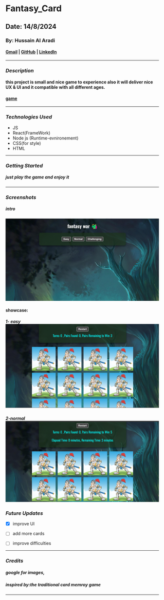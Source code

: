 # Fantasy_Card

## Date: 14/8/2024

### By: Hussain Al Aradi

#### [Gmail](hussainaradi.ha@gmail.com) | [GitHub](https://github.com/HussainALAradi5) | [LinkedIn](https://www.linkedin.com/in/hussainalaradi/)

---

### **_Description_**

#### this project is small and nice game to experience also it will deliver nice UX & UI and it compatible with all different ages.
#### [game](https://fantasy_cards.surge.sh/)
---

### **_Technologies Used_**

- JS
- React(FrameWork)
- Node js (Runtime-evnironement)
- CSS(for style)
- HTML

---

### **_Getting Started_**

##### just play the game and enjoy it

---

### **_Screenshots_**

##### intro

![intro](./public/showcase/intro.png)
#### showcase:
##### 1- easy ![showcase](./public/showcase/easy.png)
##### 2-normal ![showcase](./public/showcase/normal.png)


### **_Future Updates_**

- [x] improve UI
- [ ] add more cards
- [ ] improve difficulties 


---

### **_Credits_**

##### google for images,

##### inspired by:the traditional  card memroy game


---
